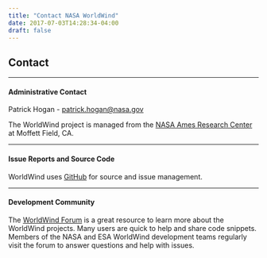 ```yaml
---
title: "Contact NASA WorldWind"
date: 2017-07-03T14:28:34-04:00
draft: false
---
```


## Contact

---

#### Administrative Contact

Patrick Hogan - [patrick.hogan@nasa.gov](mailto://patrick.hogan@nasa.gov)

The WorldWind project is managed from the [NASA Ames Research Center](https://www.nasa.gov/ames) at Moffett Field, CA.

---

#### Issue Reports and Source Code

WorldWind uses [GitHub](https://github.com/NASAWorldWind/) for source and issue management.

---

#### Development Community

The [WorldWind Forum](https://forum.worldwindcentral.com/) is a great resource to learn more about the WorldWind
projects. Many users are quick to help and share code snippets. Members of the NASA and ESA WorldWind development teams
regularly visit the forum to answer questions and help with issues.
